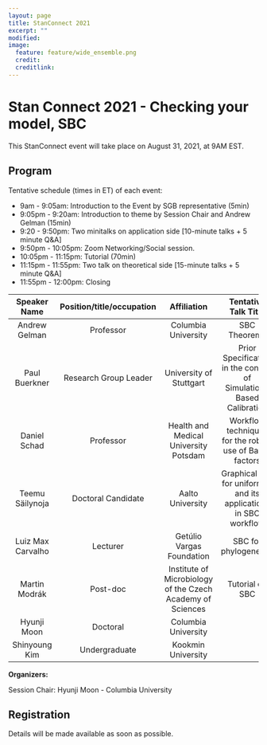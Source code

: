 ```yaml
---
layout: page
title: StanConnect 2021
excerpt: ""
modified:
image:
  feature: feature/wide_ensemble.png
  credit:
  creditlink:
---
```


# Stan Connect 2021 - Checking your model, SBC

This StanConnect event will take place on August 31, 2021, at 9AM EST. 

## Program

Tentative schedule (times in ET) of each event: 

-	9am - 9:05am: Introduction to the Event by SGB representative (5min)
-	9:05pm - 9:20am: Introduction to theme by Session Chair and Andrew Gelman (15min)
-	9:20 - 9:50pm: Two minitalks on application side [10-minute talks + 5 minute Q&A]
-	9:50pm - 10:05pm: Zoom Networking/Social session.
-	10:05pm - 11:15pm: Tutorial (70min)
-	11:15pm - 11:55pm: Two talk on theoretical side [15-minute talks + 5 minute Q&A]
-	11:55pm - 12:00pm: Closing 

| Speaker Name | Position/title/occupation | Affiliation | Tentative Talk Title |
|:-:|:-:|:-:|:-:|
| Andrew Gelman | Professor | Columbia University | SBC Theorems |
| Paul Buerkner | Research Group Leader | University of Stuttgart | Prior Specification in the context of Simulation-Based Calibration |
| Daniel Schad | Professor | Health and Medical University Potsdam | Workflow techniques for the robust use of Bayes factors |
| Teemu Säilynoja | Doctoral Candidate | Aalto University | Graphical test for uniformity and its applications in SBC workflow |
| Luiz Max Carvalho | Lecturer | Getúlio Vargas Foundation | SBC for phylogenetics |
| Martin Modrák | Post-doc | Institute of Microbiology of the Czech Academy of Sciences | Tutorial on SBC |
| Hyunji Moon | Doctoral | Columbia University |   |
| Shinyoung Kim | Undergraduate | Kookmin University |   |

**Organizers:**

Session Chair: Hyunji Moon - Columbia University

## Registration

Details will be made available as soon as possible. 